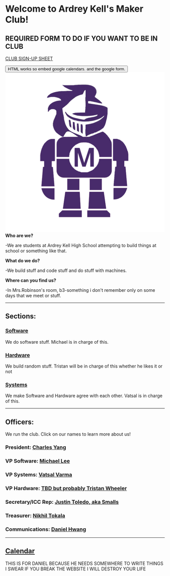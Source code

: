 # Welcome to Ardrey Kell's Maker Club!

## REQUIRED FORM TO DO IF YOU WANT TO BE IN CLUB
[CLUB SIGN-UP SHEET](https://goo.gl/forms/OLAcnNZqATJGFplv2 "please fill this out honestly")

<button class="button-save large">HTML works so embed google calendars. and the google form.</button>
![logo](/logo.jpg "you can do pictures too")
**Who are we?**

-We are students at Ardrey Kell High School attempting to build things at school or something like that.

**What do we do?**

-We build stuff and code stuff and do stuff with machines.

**Where can you find us?**

-In Mrs.Robinson's room, b3-something i don't remember only on some days that we meet or stuff.

---

## Sections:
### [Software](/Software "codes and programmes!")
We do software stuff. Michael is in charge of this.
### [Hardware](/Hardware "building things!")
We build random stuff. Tristan will be in charge of this whether he likes it or not
### [Systems](/Systems "tbh i still have no idea what they do...")
We make Software and Hardware agree with each other. Vatsal is in charge of this. 

---

## Officers:
We run the club. Click on our names to learn more about us!
### President: [Charles Yang](/bio/chy.md "if you're reading this, hi!")
### VP Software: [Michael Lee](/bio/mil.md "I MAKE WEBSITE WORK SOMETIMES")
### VP Systems: [Vatsal Varma](/bio/vav.md "made a chess robot. nuf said.")
### VP Hardware: [TBD but probably Tristan Wheeler](/bio/placeholder.md "still hasn't responded to my emails....")
### Secretary/ICC Rep: [Justin Toledo, aka Smalls](/bio/jut.md "idk what to write here but he plays the tuba")
### Treasurer: [Nikhil Tokala](bio/nit.md "he's ok at math so he's doing finances")
### Communications: [Daniel Hwang](/bio/dah.md "he talks. a LOT.")

---

## [Calendar](/calendar.md "MICHAEL CHANGE THIS INTO AN EMBEDDED CALLENDAR AND MOVE IT UP")
THIS IS FOR DANIEL BECAUSE HE NEEDS SOMEWHERE TO WRITE THINGS I SWEAR IF YOU BREAK THE WEBSITE I WILL DESTROY YOUR LIFE
